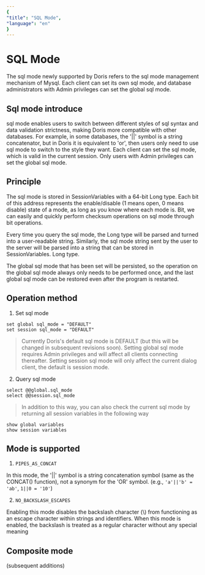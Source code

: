 ```yaml
---
{
"title": "SQL Mode",
"language": "en"
}
---
```


<!-- 
Licensed to the Apache Software Foundation (ASF) under one
or more contributor license agreements.  See the NOTICE file
distributed with this work for additional information
regarding copyright ownership.  The ASF licenses this file
to you under the Apache License, Version 2.0 (the
"License"); you may not use this file except in compliance
with the License.  You may obtain a copy of the License at

  http://www.apache.org/licenses/LICENSE-2.0

Unless required by applicable law or agreed to in writing,
software distributed under the License is distributed on an
"AS IS" BASIS, WITHOUT WARRANTIES OR CONDITIONS OF ANY
KIND, either express or implied.  See the License for the
specific language governing permissions and limitations
under the License.
-->

# SQL Mode

The sql mode newly supported by Doris refers to the sql mode management mechanism of Mysql. Each client can set its own sql mode, and database administrators with Admin privileges can set the global sql mode.
## Sql mode introduce

sql mode enables users to switch between different styles of sql syntax and data validation strictness, making Doris more compatible with other databases. For example, in some databases, the '||' symbol is a string concatenator, but in Doris it is equivalent to 'or', then users only need to use sql mode to switch to the style they want. Each client can set the sql mode, which is valid in the current session. Only users with Admin privileges can set the global sql mode.
## Principle

The sql mode is stored in SessionVariables with a 64-bit Long type. Each bit of this address represents the enable/disable (1 means open, 0 means disable) state of a mode, as long as you know where each mode is. Bit, we can easily and quickly perform checksum operations on sql mode through bit operations.

Every time you query the sql mode, the Long type will be parsed and turned into a user-readable string. Similarly, the sql mode string sent by the user to the server will be parsed into a string that can be stored in SessionVariables. Long type.

The global sql mode that has been set will be persisted, so the operation on the global sql mode always only needs to be performed once, and the last global sql mode can be restored even after the program is restarted.

## Operation method

1. Set sql mode
```
set global sql_mode = "DEFAULT"
set session sql_mode = "DEFAULT"
```
>Currently Doris's default sql mode is DEFAULT (but this will be changed in subsequent revisions soon).
>Setting global sql mode requires Admin privileges and will affect all clients connecting thereafter.
>Setting session sql mode will only affect the current dialog client, the default is session mode.

2. Query sql mode

```
select @@global.sql_mode
select @@session.sql_mode
```
>In addition to this way, you can also check the current sql mode by returning all session variables in the following way
```
show global variables
show session variables
```

## Mode is supported

1. `PIPES_AS_CONCAT`

In this mode, the '||' symbol is a string concatenation symbol (same as the CONCAT() function), not a synonym for the 'OR' symbol. (e.g., `'a'||'b' = 'ab'`, `1||0 = '10'`)

2. `NO_BACKSLASH_ESCAPES`

Enabling this mode disables the backslash character (\\) from functioning as an escape character within strings and identifiers. When this mode is enabled, the backslash is treated as a regular character without any special meaning

## Composite mode

(subsequent additions)
